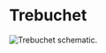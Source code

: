 # Trebuchet

![Trebuchet schematic.](https://rawgit.com/DataWookie/Trebuchet/master/trebuchet-schematic.svg "Schematic of the Trebuchet model with definitions of paremeters.")
